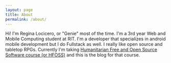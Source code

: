 ```yaml
---
layout: page
title: About
permalink: /about/
---
```


Hi! I'm Regina Locicero, or "Genie" most of the time. I'm a 3rd year Web and Mobile Computing student at RIT. I'm a developer that specializes in android mobile development but I do Fullstack as well. I really like open source and tabletop RPGs. Currently I'm taking [Humanitarian Free and Open Source Software course (or HFOSS)](https://github.com/ritjoe/hfoss) and this is the blog for that course.
